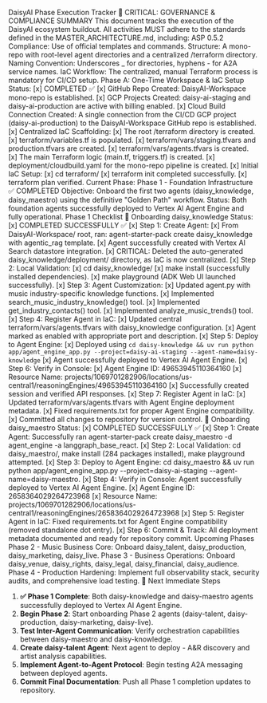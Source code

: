 DaisyAI Phase Execution Tracker
🚨 CRITICAL: GOVERNANCE & COMPLIANCE SUMMARY
This document tracks the execution of the DaisyAI ecosystem buildout. All activities MUST adhere to the standards defined in the MASTER_ARCHITECTURE.md, including:
ASP 0.5.2 Compliance: Use of official templates and commands.
Structure: A mono-repo with root-level agent directories and a centralized /terraform directory.
Naming Convention: Underscores _ for directories, hyphens - for A2A service names.
IaC Workflow: The centralized, manual Terraform process is mandatory for CI/CD setup.
Phase A: One-Time Workspace & IaC Setup
Status: [x] COMPLETED ✅
[x] GitHub Repo Created: DaisyAI-Workspace mono-repo is established.
[x] GCP Projects Created: daisy-ai-staging and daisy-ai-production are active with billing enabled.
[x] Cloud Build Connection Created: A single connection from the CI/CD GCP project (daisy-ai-production) to the DaisyAI-Workspace GitHub repo is established.
[x] Centralized IaC Scaffolding:
[x] The root /terraform directory is created.
[x] terraform/variables.tf is populated.
[x] terraform/vars/staging.tfvars and production.tfvars are created.
[x] terraform/vars/agents.tfvars is created.
[x] The main Terraform logic (main.tf, triggers.tf) is created.
[x] deployment/cloudbuild.yaml for the mono-repo pipeline is created.
[x] Initial IaC Setup:
[x] cd terraform/
[x] terraform init completed successfully.
[x] terraform plan verified.
Current Phase: Phase 1 - Foundation Infrastructure ✅ COMPLETED
Objective: Onboard the first two agents (daisy_knowledge, daisy_maestro) using the definitive "Golden Path" workflow.
Status: Both foundation agents successfully deployed to Vertex AI Agent Engine and fully operational.
Phase 1 Checklist
🎵 Onboarding daisy_knowledge
Status: [x] COMPLETED SUCCESSFULLY ✅
[x] Step 1: Create Agent:
[x] From DaisyAI-Workspace/ root, ran: agent-starter-pack create daisy_knowledge with agentic_rag template.
[x] Agent successfully created with Vertex AI Search datastore integration.
[x] CRITICAL: Deleted the auto-generated daisy_knowledge/deployment/ directory, as IaC is now centralized.
[x] Step 2: Local Validation:
[x] cd daisy_knowledge/
[x] make install (successfully installed dependencies).
[x] make playground (ADK Web UI launched successfully).
[x] Step 3: Agent Customization:
[x] Updated agent.py with music industry-specific knowledge functions.
[x] Implemented search_music_industry_knowledge() tool.
[x] Implemented get_industry_contacts() tool.
[x] Implemented analyze_music_trends() tool.
[x] Step 4: Register Agent in IaC:
[x] Updated central terraform/vars/agents.tfvars with daisy_knowledge configuration.
[x] Agent marked as enabled with appropriate port and description.
[x] Step 5: Deploy to Agent Engine:
[x] Deployed using `cd daisy-knowledge && uv run python app/agent_engine_app.py --project=daisy-ai-staging --agent-name=daisy-knowledge`
[x] Agent successfully deployed to Vertex AI Agent Engine.
[x] Step 6: Verify in Console:
[x] Agent Engine ID: 49653945110364160
[x] Resource Name: projects/1069701282906/locations/us-central1/reasoningEngines/49653945110364160
[x] Successfully created session and verified API responses.
[x] Step 7: Register Agent in IaC:
[x] Updated terraform/vars/agents.tfvars with Agent Engine deployment metadata.
[x] Fixed requirements.txt for proper Agent Engine compatibility.
[x] Committed all changes to repository for version control.
🎯 Onboarding daisy_maestro
Status: [x] COMPLETED SUCCESSFULLY ✅
[x] Step 1: Create Agent: Successfully ran agent-starter-pack create daisy_maestro -d agent_engine -a langgraph_base_react.
[x] Step 2: Local Validation: cd daisy_maestro/, make install (284 packages installed), make playground attempted.
[x] Step 3: Deploy to Agent Engine: cd daisy_maestro && uv run python app/agent_engine_app.py --project=daisy-ai-staging --agent-name=daisy-maestro.
[x] Step 4: Verify in Console: Agent successfully deployed to Vertex AI Agent Engine.
[x] Agent Engine ID: 2658364029264723968
[x] Resource Name: projects/1069701282906/locations/us-central1/reasoningEngines/2658364029264723968
[x] Step 5: Register Agent in IaC: Fixed requirements.txt for Agent Engine compatibility (removed standalone dot entry).
[x] Step 6: Commit & Track: All deployment metadata documented and ready for repository commit.
Upcoming Phases
Phase 2 - Music Business Core: Onboard daisy_talent, daisy_production, daisy_marketing, daisy_live.
Phase 3 - Business Operations: Onboard daisy_venue, daisy_rights, daisy_legal, daisy_financial, daisy_audience.
Phase 4 - Production Hardening: Implement full observability stack, security audits, and comprehensive load testing.
🎯 Next Immediate Steps
1. **✅ Phase 1 Complete**: Both daisy-knowledge and daisy-maestro agents successfully deployed to Vertex AI Agent Engine.
2. **Begin Phase 2**: Start onboarding Phase 2 agents (daisy-talent, daisy-production, daisy-marketing, daisy-live).
3. **Test Inter-Agent Communication**: Verify orchestration capabilities between daisy-maestro and daisy-knowledge.
4. **Create daisy-talent Agent**: Next agent to deploy - A&R discovery and artist analysis capabilities.
5. **Implement Agent-to-Agent Protocol**: Begin testing A2A messaging between deployed agents.
6. **Commit Final Documentation**: Push all Phase 1 completion updates to repository.
